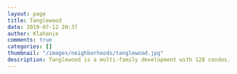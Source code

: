 ```yaml
---
layout: page
title: Tanglewood
date: 2019-07-12 20:37
author: Klahanie
comments: true
categories: []
thumbnail: "/images/neighborhoods/tanglewood.jpg"
description: Tanglewood is a multi-family development with 128 condos. It s located next to the Powerline walking trail and across from the King County Park and Challenger Elementary School.
---
```

<object type="image/svg+xml" data="{{site.url}}/images/neighborhoods/tanglewood.svg" class="img-fluid"/>